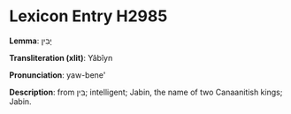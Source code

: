 # Lexicon Entry H2985

**Lemma**: יָבִין

**Transliteration (xlit)**: Yâbîyn

**Pronunciation**: yaw-bene'

**Description**:
from בִּין; intelligent; Jabin, the name of two Canaanitish kings; Jabin.
